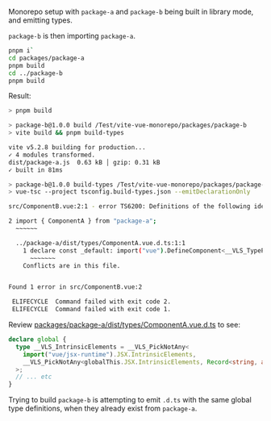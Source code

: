 Monorepo setup with `package-a` and `package-b` being built in library mode, and emitting types.

`package-b` is then importing `package-a`.

```bash
pnpm i`
cd packages/package-a
pnpm build
cd ../package-b
pnpm build
```

Result:

```bash
> pnpm build

> package-b@1.0.0 build /Test/vite-vue-monorepo/packages/package-b
> vite build && pnpm build-types

vite v5.2.8 building for production...
✓ 4 modules transformed.
dist/package-a.js  0.63 kB │ gzip: 0.31 kB
✓ built in 81ms

> package-b@1.0.0 build-types /Test/vite-vue-monorepo/packages/package-b
> vue-tsc --project tsconfig.build-types.json --emitDeclarationOnly

src/ComponentB.vue:2:1 - error TS6200: Definitions of the following identifiers conflict with those in another file: __VLS_IntrinsicElements, __VLS_Element, __VLS_GlobalComponents, __VLS_IsAny, __VLS_PickNotAny, __VLS_intrinsicElements, __VLS_SelfComponent, __VLS_WithComponent, __VLS_FillingEventArg_ParametersLength, __VLS_FillingEventArg, __VLS_FunctionalComponentProps, __VLS_AsFunctionOrAny, __VLS_UnionToIntersection, __VLS_OverloadUnionInner, __VLS_OverloadUnion, __VLS_ConstructorOverloads, __VLS_NormalizeEmits, __VLS_PrettifyGlobal

2 import { ComponentA } from "package-a";
  ~~~~~~

  ../package-a/dist/types/ComponentA.vue.d.ts:1:1
    1 declare const _default: import("vue").DefineComponent<__VLS_TypePropsToOption<{
      ~~~~~~~
    Conflicts are in this file.


Found 1 error in src/ComponentB.vue:2

 ELIFECYCLE  Command failed with exit code 2.
 ELIFECYCLE  Command failed with exit code 1.
```

Review [packages/package-a/dist/types/ComponentA.vue.d.ts](packages/package-a/dist/types/ComponentA.vue.d.ts) to see:

```typescript
declare global {
  type __VLS_IntrinsicElements = __VLS_PickNotAny<
    import("vue/jsx-runtime").JSX.IntrinsicElements,
    __VLS_PickNotAny<globalThis.JSX.IntrinsicElements, Record<string, any>>
  >;
  // ... etc
}
```

Trying to build `package-b` is attempting to emit `.d.ts` with the same global type definitions, when they already exist from `package-a`.

